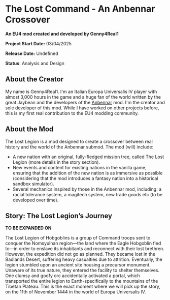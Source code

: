 # The Lost Command - An Anbennar Crossover

**An EU4 mod created and developed by Genny4Real1**

**Project Start Date:** 03/04/2025

**Release Date:** Undefined

**Status**: Analysis and Design


## About the Creator

My name is Genny4Real1. I'm an Italian Europa Universalis IV player with almost 3,000 hours in the game and a huge fan of the world written by the great Jaybean and the developers of the [Anbennar](https://steamcommunity.com/sharedfiles/filedetails/?id=1385440355) mod. I'm the creator and sole developer of this mod. While I have worked on other projects before, this is my first real contribution to the EU4 modding community.

## About the Mod

The Lost Legion is a mod designed to create a crossover between real history and the world of the Anbennar submod.
The mod (will) include:
- A new nation with an original, fully-fledged mission tree, called The Lost Legion (more details in the story section).
- New events and content for existing nations in the vanilla game, ensuring that the addition of the new nation is as immersive as possible (considering that the mod introduces a fantasy nation into a historical sandbox simulator).
- Several mechanics inspired by those in the Anbennar mod, including: a racial tolerance system, a magitech system, new trade goods etc (to be developed over time).  


## Story: The Lost Legion’s Journey
**TO BE EXPANDED ON**

The Lost Legion of Hobgoblins is a group of Command troops sent to conquer the Nomsyulhan region—the land where the Eagle Hobgoblin fled to—in order to enslave its inhabitants and reconnect with their lost brethren. However, the expedition did not go as planned. They became lost in the Badlands Desert, suffering heavy casualties due to attrition. Eventually, the legion stumbled upon an ancient site housing a precursor monument. Unaware of its true nature, they entered the facility to shelter themselves. One clumsy and goofy orc accidentally activated a portal, which transported the entire legion to Earth-specifically to the mountains of the Tibetan Plateau. 
This is the exact moment where we will pick up the story, on the 11th of November 1444 in the world of Europa Universalis IV.


